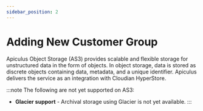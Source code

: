 ```yaml
---
sidebar_position: 2
---
```

# Adding New Customer Group

Apiculus Object Storage (AS3) provides scalable and flexible storage for unstructured data in the form of objects. In object storage, data is stored as discrete objects containing data, metadata, and a unique identifier. Apiculus delivers the service as an integration with Cloudian HyperStore.

:::note
The following are not yet supported on AS3:
- **Glacier support** - Archival storage using Glacier is not yet available.
:::
